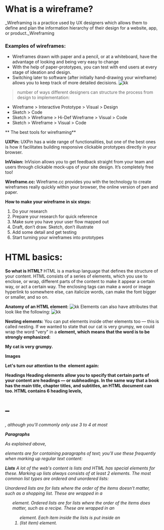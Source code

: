 # What is a wireframe?
_Wireframing is a practice used by UX designers which allows them to define and plan the information hierarchy of their design for a website, app, or product._Wireframing
### Examples of wireframes:
* Wireframes drawn with paper and a pencil, or at a whiteboard, have the advantage of looking and being very easy to change
* With the help of paper-prototypes, you can test with end users at every stage of ideation and design.
* Switching later to software (after initially hand-drawing your wireframe) allows you to keep track of more detailed decisions.
![kk](https://d33wubrfki0l68.cloudfront.net/dbb80f2f6a5dafa25f702ad00bc429057fb59cec/52716/en/blog/uploads/versions/samuel-student-wireframe---x----972-715x---.png)

>number of ways different designers can structure the process from design to implementation: 

- Wireframe > Interactive Prototype > Visual > Design
- Sketch > Code
- Sketch > Wireframe > Hi-Def Wireframe > Visual > Code
- Sketch > Wireframe > Visual > Code

** The best tools for wireframing**

**UXPin:** UXPin has a wide range of functionalities, but one of the best ones is how it facilitates building responsive clickable prototypes directly in your browser.

**InVision:** InVision allows you to get feedback straight from your team and users through clickable mock-ups of your site design. It’s completely free too!

**Wireframe.cc:** Wireframe.cc provides you with the technology to create wireframes really quickly within your browser, the online version of pen and paper.

**How to make your wireframe in six steps:**

1. Do your research
2.  Prepare your research for quick reference
3. Make sure you have your user flow mapped out
4. Draft, don’t draw. Sketch, don’t illustrate
5. Add some detail and get testing
6. Start turning your wireframes into prototypes

# HTML basics:
**So what is HTML?**
HTML is a markup language that defines the structure of your content. HTML consists of a series of elements, which you use to enclose, or wrap, different parts of the content to make it appear a certain way, or act a certain way. The enclosing tags can make a word or image hyperlink to somewhere else, can italicize words, can make the font bigger or smaller, and so on. 

**Anatomy of an HTML element:**
![kk](https://developer.mozilla.org/en-US/docs/Learn/Getting_started_with_the_web/HTML_basics/grumpy-cat-small.png)
Elements can also have attributes that look like the following:
![kk](https://developer.mozilla.org/en-US/docs/Learn/Getting_started_with_the_web/HTML_basics/grumpy-cat-attribute-small.png)

**Nesting elements:**
You can put elements inside other elements too — this is called nesting. If we wanted to state that our cat is very grumpy, we could wrap the word "very" in a <strong> element, which means that the word is to be strongly emphasized:

<p>My cat is <strong>very</strong> grumpy.</p>

**Images**

Let's turn our attention to the <img> element again:

**Headings**
Heading elements allow you to specify that certain parts of your content are headings — or subheadings. In the same way that a book has the main title, chapter titles, and subtitles, an HTML document can too. HTML contains 6 heading levels, <h1>–<h6>, although you'll commonly only use 3 to 4 at most

 **Paragraphs**

 As explained above, <p> elements are for containing paragraphs of text; you'll use these frequently when marking up regular text content:

 **Lists**
 A lot of the web's content is lists and HTML has special elements for these. Marking up lists always consists of at least 2 elements. The most common list types are ordered and unordered lists:

Unordered lists are for lists where the order of the items doesn't matter, such as a shopping list. These are wrapped in a <ul> element.
Ordered lists are for lists where the order of the items does matter, such as a recipe. These are wrapped in an <ol> element.
Each item inside the lists is put inside an <li> (list item) element.
